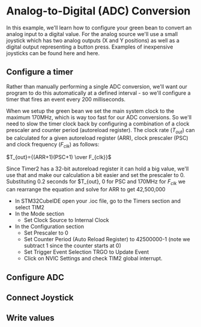 # Analog-to-Digital (ADC) Conversion

In this example, we'll learn how to configure your green bean to convert an analog input to a digital value.  For the analog source we'll use a small joystick which has two analog outputs (X and Y positions) as well as a digital output representing a button press.  Examples of inexpensive joysticks can be found here and here.

## Configure a timer

Rather than manually performing a single ADC conversion, we'll want our program to do this automatically at a defined interval - so we'll configure a timer that fires an event every 200 milliseconds.

When we setup the green bean we set the main system clock to the maximum 170MHz, which is way too fast for our ADC conversions.  So we'll need to slow the timer clock back by configuring a combination of a clock prescaler and counter period (autoreload register).  The clock rate ($T_{out}$) can be calculated for a given autoreload register (ARR), clock prescaler (PSC) and clock frequency ($F_{clk}$) as follows:

 $T_{out}={(ARR+1)(PSC+1) \over F_{clk}}$

 Since Timer2 has a 32-bit autoreload register it can hold a big value, we'll use that and make our calculation a bit easier and set the prescaler to 0.  Substituting 0.2 seconds for $T_{out}, 0 for PSC and 170MHz for $F_{clk}$ we can rearrange the equation and solve for ARR to get 42,500,000

- In STM32CubeIDE open your .ioc file, go to the Timers section and select TIM2
- In the Mode section
  - Set Clock Source to Internal Clock
- In the Configuration section
  - Set Prescaler to 0
  - Set Counter Period (Auto Reload Register) to 42500000-1 (note we subtract 1 since the counter starts at 0)
  - Set Trigger Event Selection TRGO to Update Event
  - Click on NVIC Settings and check TIM2 global interrupt.

## Configure ADC


## Connect Joystick

## Write values

